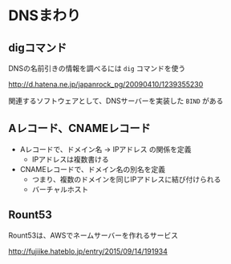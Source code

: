 # DNSまわり

## digコマンド

DNSの名前引きの情報を調べるには `dig` コマンドを使う

http://d.hatena.ne.jp/japanrock_pg/20090410/1239355230

関連するソフトウェアとして、DNSサーバーを実装した `BIND` がある

## Aレコード、CNAMEレコード

* Aレコードで、ドメイン名 → IPアドレス の関係を定義
  * IPアドレスは複数書ける
* CNAMEレコードで、ドメイン名の別名を定義
  * つまり、複数のドメインを同じIPアドレスに結び付けられる
  * バーチャルホスト

## Rount53

Rount53は、AWSでネームサーバーを作れるサービス

http://fujiike.hateblo.jp/entry/2015/09/14/191934
